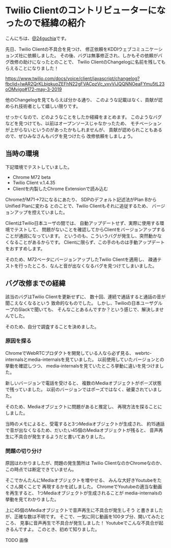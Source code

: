 # Twilio Clientのコントリビューターになったので経緯の紹介

こんにちは、[@24guchia](https://twitter.com/24guchia)です。

先日、Twilio Clientの不具合を見つけ、
修正依頼をKDDIウェブコミュニケーションズ社に依頼しました。
その後、バグは無事修正され、しかもその依頼がバグ改修の助けになったとのことで、
Twilio ClientのChangelogに名前を残してもらえることになりました！

https://www.twilio.com/docs/voice/client/javascript/changelog?fbclid=IwAR2QrKLbiqkuoZEFhN22gFVACpzVc_vxvViJQQNNOeaFYmu5tL23oOMvigo#172-may-3-2019

他のChangelogを見てもらえば分かる通り、
このような記載はなく、貢献が認められ技術者として嬉しい限りです。

せっかくなので、どのようなことをしたか経緯をまとめます。
このようなバグなどを見つけても、以前はオープンソースじゃなかったため、
モチベーションが上がらないというのがあったかもしれませんが、
貢献が認められこともあるので、ぜひみなさんもバグを見つけたら
改修依頼をしましょう。

## 当時の環境

下記環境でテストしていました。

* Chrome M72 beta
* Twilio Client v.1.4.35
* Clientを内製したChrome Extensionで読み込む

ChromeがM71→72になるにあたり、
SDPのデフォルト記述法がPlan BからUnified Planに変わる
とのことで、Twilio Clientもそれに追従するため、
バージョンアップを控えていました。

ClientはTwilio日本ユーザの間では、
自動アップデートせず、実際に使用する環境でテストして、
問題がないことを確認してからClientをバージョンアップすることが通説になっています。
というのも、こういうバグが発生し、突然動かなくなることがあるからです。
Clientに限らず、この手のものは手動アップデートをおすすめします。

そのため、M72ベータにバージョンアップしたTwilio Clientを適用し、
疎通テストを行ったところ、なんと音が出なくなるバグを見つけてしまいました。

## バグ改修までの経緯

該当のバグはTwilio Clientを更新せずに、
数十回、連続で通話すると通話の音が聞こえなくなるという
致命的なものでした。
しかし、Twilioの日本ユーザグループのSlackで聞いても、
そんなことあるんですか？という感じで、解決しませんでした。

そのため、自分で調査することを決めました。

### 原因を探る

ChromeでWebRTCプロダクトを開発している人なら必ず見る、
webrtc-internalsとmedia-internalsを見ていました。
以前使用していたバージョンとの挙動を確認しつつ、
media-internalsを見ていたところ挙動に違いを見つけました。

新しいバージョンで電話を受けると、
複数のMediaオブジェクトがポーズ状態で残っていました。
以前のバージョンではポーズではなく、破棄されていました。

そのため、Mediaオブジェクトに問題があると推定し、
再現方法を探ることにしました。

当時のメモによると、受電すると3つMediaオブジェクトが生成され、
約15通話で音が出なくなるため、だいたい45個のMediaオブジェクトが残ると、
音声再生に不具合が発生するようだと書いてありました。

### 問題の切り分け

原因はわかりましたが、問題の発生箇所は
Twilio ClientなのかChromeなのか、この時点では断定できていません。

そこでかんたんにMediaオブジェクトを増やせる、
みんな大好きYoutubeをたくさん開くことで
再現するかを試しました。
ChromeでYoutubeの適当な動画を再生すると、
1つMediaオブジェクトが生成されることが
media-internalsの挙動を見てわかりました。

上に45個のMediaオブジェクトで音声再生に不具合が発生しそう
と書きましたが、正確な数は不明です。
そこで、一気に同じ動画を100タブ分、開いてみたところ、
見事に音声再生で不具合が発生しました！
Youtubeでこんな不具合が起きるんですよ。
このとき、初めて知りました。

TODO 画像

